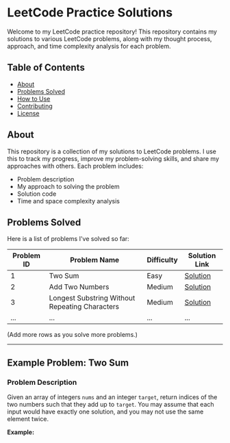 # LeetCode Practice Solutions

Welcome to my LeetCode practice repository! This repository contains my solutions to various LeetCode problems, along with my thought process, approach, and time complexity analysis for each problem.

## Table of Contents
- [About](#about)
- [Problems Solved](#problems-solved)
- [How to Use](#how-to-use)
- [Contributing](#contributing)
- [License](#license)

## About
This repository is a collection of my solutions to LeetCode problems. I use this to track my progress, improve my problem-solving skills, and share my approaches with others. Each problem includes:
- Problem description
- My approach to solving the problem
- Solution code
- Time and space complexity analysis

## Problems Solved
Here is a list of problems I've solved so far:

| Problem ID | Problem Name | Difficulty | Solution Link |
|------------|--------------|------------|---------------|
| 1          | Two Sum      | Easy       | [Solution](./solutions/two-sum.md) |
| 2          | Add Two Numbers | Medium | [Solution](./solutions/add-two-numbers.md) |
| 3          | Longest Substring Without Repeating Characters | Medium | [Solution](./solutions/longest-substring.md) |
| ...        | ...          | ...        | ...           |

(Add more rows as you solve more problems.)

---

## Example Problem: Two Sum

### Problem Description
Given an array of integers `nums` and an integer `target`, return indices of the two numbers such that they add up to `target`. You may assume that each input would have exactly one solution, and you may not use the same element twice.

**Example:**
